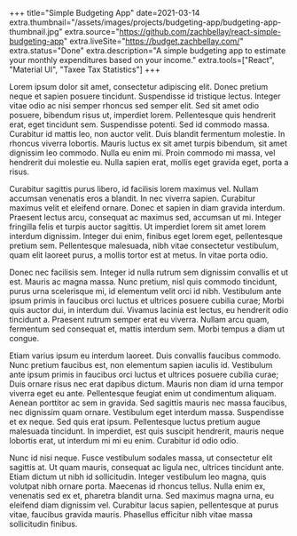 +++
title="Simple Budgeting App"
date=2021-03-14
extra.thumbnail="/assets/images/projects/budgeting-app/budgeting-app-thumbnail.jpg"
extra.source="https://github.com/zachbellay/react-simple-budgeting-app"
extra.liveSite="https://budget.zachbellay.com/"
extra.status="Done"
extra.description="A simple budgeting app to estimate your monthly expenditures based on your income."
extra.tools=["React", "Material UI", "Taxee Tax Statistics"]
+++



Lorem ipsum dolor sit amet, consectetur adipiscing elit. Donec pretium neque et sapien posuere tincidunt. Suspendisse id tristique lectus. Integer vitae odio ac nisi semper rhoncus sed semper elit. Sed sit amet odio posuere, bibendum risus ut, imperdiet lorem. Pellentesque quis hendrerit erat, eget tincidunt sem. Suspendisse potenti. Sed id commodo massa. Curabitur id mattis leo, non auctor velit. Duis blandit fermentum molestie. In rhoncus viverra lobortis. Mauris luctus ex sit amet turpis bibendum, sit amet dignissim leo commodo. Nulla eu enim mi. Proin commodo mi massa, vel hendrerit dui molestie eu. Nulla sapien erat, mollis eget gravida eget, porta a risus.

Curabitur sagittis purus libero, id facilisis lorem maximus vel. Nullam accumsan venenatis eros a blandit. In nec viverra sapien. Curabitur maximus velit et eleifend ornare. Donec et sapien in diam gravida interdum. Praesent lectus arcu, consequat ac maximus sed, accumsan ut mi. Integer fringilla felis et turpis auctor sagittis. Ut imperdiet lorem sit amet lorem interdum dignissim. Integer dui enim, finibus eget lorem eget, pellentesque pretium sem. Pellentesque malesuada, nibh vitae consectetur vestibulum, quam elit laoreet purus, a mollis tortor est at metus. In vitae porta odio.

Donec nec facilisis sem. Integer id nulla rutrum sem dignissim convallis et ut est. Mauris ac magna massa. Nunc pretium, nisl quis commodo tincidunt, purus urna scelerisque mi, id elementum velit orci id nibh. Vestibulum ante ipsum primis in faucibus orci luctus et ultrices posuere cubilia curae; Morbi quis auctor dui, in interdum dui. Vivamus lacinia est lectus, eu hendrerit odio tincidunt a. Praesent rutrum semper erat eu viverra. Nullam arcu quam, fermentum sed consequat et, mattis interdum sem. Morbi tempus a diam ut congue.

Etiam varius ipsum eu interdum laoreet. Duis convallis faucibus commodo. Nunc pretium faucibus est, non elementum sapien iaculis id. Vestibulum ante ipsum primis in faucibus orci luctus et ultrices posuere cubilia curae; Duis ornare risus nec erat dapibus dictum. Mauris non diam id urna tempor viverra eget eu ante. Pellentesque feugiat enim ut condimentum aliquam. Aenean porttitor ac sem in gravida. Sed sagittis mauris nec massa faucibus, nec dignissim quam ornare. Vestibulum eget interdum massa. Suspendisse et ex neque. Sed quis erat ipsum. Pellentesque luctus pretium augue malesuada tincidunt. In imperdiet, est quis suscipit hendrerit, mauris neque lobortis erat, ut interdum mi mi eu enim. Curabitur id odio odio.

Nunc id nisi neque. Fusce vestibulum sodales massa, ut consectetur elit sagittis at. Ut quam mauris, consequat ac ligula nec, ultrices tincidunt ante. Etiam dictum ut nibh id sollicitudin. Integer vestibulum leo magna, quis volutpat nibh ornare porta. Maecenas id rhoncus tellus. Nulla enim ex, venenatis sed ex et, pharetra blandit urna. Sed maximus magna urna, eu eleifend diam dignissim vel. Curabitur lacus sapien, pellentesque at purus vitae, faucibus gravida mauris. Phasellus efficitur nibh vitae massa sollicitudin finibus. 
